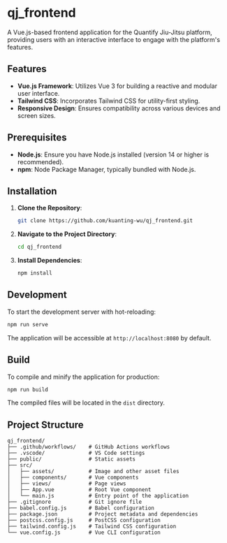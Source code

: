 # qj_frontend

A Vue.js-based frontend application for the Quantify Jiu-Jitsu platform, providing users with an interactive interface to engage with the platform's features.

## Features

- **Vue.js Framework**: Utilizes Vue 3 for building a reactive and modular user interface.
- **Tailwind CSS**: Incorporates Tailwind CSS for utility-first styling.
- **Responsive Design**: Ensures compatibility across various devices and screen sizes.

## Prerequisites

- **Node.js**: Ensure you have Node.js installed (version 14 or higher is recommended).
- **npm**: Node Package Manager, typically bundled with Node.js.

## Installation

1. **Clone the Repository**:

   ```bash
   git clone https://github.com/kuanting-wu/qj_frontend.git
   ```

2. **Navigate to the Project Directory**:

   ```bash
   cd qj_frontend
   ```

3. **Install Dependencies**:

   ```bash
   npm install
   ```

## Development

To start the development server with hot-reloading:

```bash
npm run serve
```

The application will be accessible at `http://localhost:8080` by default.

## Build

To compile and minify the application for production:

```bash
npm run build
```

The compiled files will be located in the `dist` directory.

## Project Structure

```
qj_frontend/
├── .github/workflows/    # GitHub Actions workflows
├── .vscode/              # VS Code settings
├── public/               # Static assets
├── src/
│   ├── assets/           # Image and other asset files
│   ├── components/       # Vue components
│   ├── views/            # Page views
│   ├── App.vue           # Root Vue component
│   └── main.js           # Entry point of the application
├── .gitignore            # Git ignore file
├── babel.config.js       # Babel configuration
├── package.json          # Project metadata and dependencies
├── postcss.config.js     # PostCSS configuration
├── tailwind.config.js    # Tailwind CSS configuration
└── vue.config.js         # Vue CLI configuration
```